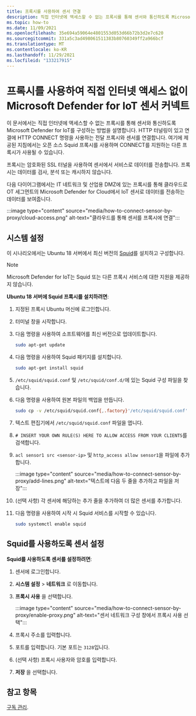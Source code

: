 ```yaml
---
title: 프록시를 사용하여 센서 연결
description: 직접 인터넷에 액세스할 수 없는 프록시를 통해 센서와 통신하도록 Microsoft Defender for IoT를 구성하는 방법을 알아봅니다.
ms.topic: how-to
ms.date: 11/09/2021
ms.openlocfilehash: 35e694a59064e4801553d053d66b72b3d2e7c620
ms.sourcegitcommit: 331a5c3ad498061511383b80760349ff2a966bcf
ms.translationtype: MT
ms.contentlocale: ko-KR
ms.lasthandoff: 11/29/2021
ms.locfileid: "133217915"
---
```

# <a name="connect-microsoft-defender-for-iot-sensors-without-direct-internet-access-by-using-a-proxy"></a>프록시를 사용하여 직접 인터넷 액세스 없이 Microsoft Defender for IoT 센서 커넥트 

이 문서에서는 직접 인터넷에 액세스할 수 없는 프록시를 통해 센서와 통신하도록 Microsoft Defender for IoT를 구성하는 방법을 설명합니다. HTTP 터널링이 있고 연결에 HTTP CONNECT 명령을 사용하는 전달 프록시와 센서를 연결합니다. 여기에 제공된 지침에서는 오픈 소스 Squid 프록시를 사용하며 CONNECT를 지원하는 다른 프록시가 사용될 수 있습니다. 

프록시는 암호화된 SSL 터널을 사용하여 센서에서 서비스로 데이터를 전송합니다. 프록시는 데이터를 검사, 분석 또는 캐시하지 않습니다. 

다음 다이어그램에서는 IT 네트워크 및 산업용 DMZ에 있는 프록시를 통해 클라우드로 OT 세그먼트의 Microsoft Defender for Cloud에서 IoT 센서로 데이터를 전송하는 데이터를 보여줍니다.

:::image type="content" source="media/how-to-connect-sensor-by-proxy/cloud-access.png" alt-text="클라우드를 통해 센서를 프록시에 연결":::

## <a name="set-up-your-system"></a>시스템 설정

이 시나리오에서는 Ubuntu 18 서버에서 최신 버전의 [Squid](http://www.squid-cache.org/)를 설치하고 구성합니다.

> [!Note]
> Microsoft Defender for IoT는 Squid 또는 다른 프록시 서비스에 대한 지원을 제공하지 않습니다.

**Ubuntu 18 서버에 Squid 프록시를 설치하려면**:

1. 지정된 프록시 Ubuntu 머신에 로그인합니다.

1. 터미널 창을 시작합니다.
 
1. 다음 명령을 사용하여 소프트웨어를 최신 버전으로 업데이트합니다.

    ```bash
    sudo apt-get update 
    ```

1. 다음 명령을 사용하여 Squid 패키지를 설치합니다.

    ```bash
    sudo apt-get install squid 
    ```

1. `/etc/squid/squid.conf` 및 `/etc/squid/conf.d/`에 있는 Squid 구성 파일을 찾습니다.

1. 다음 명령을 사용하여 원본 파일의 백업을 만듭니다.

    ```bash
    sudo cp -v /etc/squid/squid.conf{,.factory}'/etc/squid/squid.conf' -> '/etc/squid/squid.conf.factory sudo nano /etc/squid/squid.conf
    ```

1. 텍스트 편집기에서 `/etc/squid/squid.conf` 파일을 엽니다.

1. `# INSERT YOUR OWN RULE(S) HERE TO ALLOW ACCESS FROM YOUR CLIENTS`를 검색합니다.

1. `acl sensor1 src <sensor-ip>` 및 `http_access allow sensor1`을 파일에 추가합니다.

    :::image type="content" source="media/how-to-connect-sensor-by-proxy/add-lines.png" alt-text="텍스트에 다음 두 줄을 추가하고 파일을 저장":::

1. (선택 사항) 각 센서에 해당하는 추가 줄을 추가하여 더 많은 센서를 추가합니다.

1. 다음 명령을 사용하여 시작 시 Squid 서비스를 시작할 수 있습니다.

    ```bash
    sudo systemctl enable squid 
    ```

## <a name="set-up-a-sensor-to-use-squid"></a>Squid를 사용하도록 센서 설정

**Squid를 사용하도록 센서를 설정하려면**:

1. 센서에 로그인합니다.

1. **시스템 설정** > **네트워크** 로 이동합니다.

1. **프록시 사용** 을 선택합니다.

    :::image type="content" source="media/how-to-connect-sensor-by-proxy/enable-proxy.png" alt-text="센서 네트워크 구성 창에서 프록시 사용 선택":::

1. 프록시 주소를 입력합니다.

1. 포트를 입력합니다. 기본 포트는 `3128`입니다.

1. (선택 사항) 프록시 사용자와 암호를 입력합니다.

1. **저장** 을 선택합니다.

## <a name="see-also"></a>참고 항목

[구독 관리](how-to-manage-subscriptions.md).
